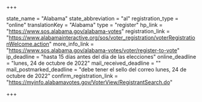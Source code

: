 +++

state_name = "Alabama"
state_abbreviation = "al"
registration_type = "online"
translationKey = "Alabama"
type = "register"
hp_link = "https://www.sos.alabama.gov/alabama-votes"
registration_link = "https://www.alabamainteractive.org/sos/voter_registration/voterRegistrationWelcome.action"
more_info_link = "https://www.sos.alabama.gov/alabama-votes/voter/register-to-vote"
ip_deadline = "hasta 15 días antes del día de las elecciones"
online_deadline = "lunes, 24 de octubre de 2022"
mail_received_deadline = ""
mail_postmarked_deadline = "debe tener el sello del correo lunes, 24 de octubre de 2022"
confirm_registration_link = "https://myinfo.alabamavotes.gov/VoterView/RegistrantSearch.do"

+++